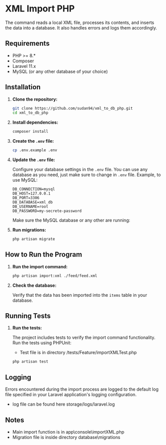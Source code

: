 # XML Import PHP

The command reads a local XML file, processes its contents, and inserts the data into a database. It also handles errors and logs them accordingly.

## Requirements

- PHP >= 8.*
- Composer
- Laravel 11.x
- MySQL (or any other database of your choice)

## Installation

1. **Clone the repository:**

    ```sh
    git clone https://github.com/sudan94/xml_to_db_php.git
    cd xml_to_db_php
    ```

2. **Install dependencies:**

    ```sh
    composer install
    ```

3. **Create the `.env` file:**

    ```sh
    cp .env.example .env
    ```

4. **Update the `.env` file:**

    Configure your database settings in the `.env` file. You can use any database as you need, just make sure to change in `.env` file. Example, to use MySQL:

    ```env
    DB_CONNECTION=mysql
    DB_HOST=127.0.0.1
    DB_PORT=3306
    DB_DATABASE=xml_db
    DB_USERNAME=root
    DB_PASSWORD=my-secrete-password
    ```

    Make sure the MySQL database or any other are running:


5. **Run migrations:**

    ```sh
    php artisan migrate
    ```

## How to Run the Program


1. **Run the import command:**

    ```sh
    php artisan import:xml ./feed/feed.xml
    ```

2. **Check the database:**

    Verify that the data has been imported into the `items` table in your database.

## Running Tests

1. **Run the tests:**

    The project includes tests to verify the import command functionality. Run the tests using PHPUnit:
    - Test file is in directory /tests/Feature/importXMLTest.php

    ```sh
    php artisan test
    ```

## Logging

Errors encountered during the import process are logged to the default log file specified in your Laravel application's logging configuration.
- log file can be found here storage/logs/laravel.log

## Notes

- Main import function is in app\console\importXML.php
- Migration file is inside directory database\migrations

